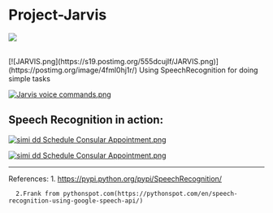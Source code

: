 <p align="center">
 
<h1>Project-Jarvis</h1>
<img src="https://s19.postimg.org/555dcujlf/JARVIS.png">
<br><br>
</p>
[![JARVIS.png](https://s19.postimg.org/555dcujlf/JARVIS.png)](https://postimg.org/image/4fml0hj1r/)
Using SpeechRecognition for doing simple tasks

[![Jarvis voice commands.png](https://s19.postimg.org/65fa92tkj/Jarvis_voice_commands.png)](https://postimg.org/image/m3nzz7nsf/)

## Speech Recognition in action:
[![simi dd Schedule Consular Appointment.png](https://s19.postimg.org/7rn4p5yyb/simi_dd_Schedule_Consular_Appointment.png)](https://postimg.org/image/rz0khgwfj/)

[![simi dd Schedule Consular Appointment.png](https://s19.postimg.org/4jinc4coj/simi_dd_Schedule_Consular_Appointment.png)](https://postimg.org/image/4wa1iauy7/)













-----
References: 
      1. https://pypi.python.org/pypi/SpeechRecognition/
      
      2.Frank from pythonspot.com(https://pythonspot.com/en/speech-recognition-using-google-speech-api/)
